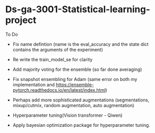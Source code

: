 # Ds-ga-3001-Statistical-learning-project

To Do
- Fix name defintion (name is the eval_accuracy and the state dict contains the arguments of the experiment) 
- Re write the train_model_se for clarity
- Add majority voting for the ensemble (so far done averaging)
- Fix snapshot ensembling for Adam (same error on both my implementation and https://ensemble-pytorch.readthedocs.io/en/latest/index.html)
- Perhaps add more sophisticated augmentations (segmentations, mixup/cutmix, random augmentation, auto augmentation)
- Hyperparameter tuning(Vision transformer - Qiwen)

- Apply bayesian optimization package for hyperparameter tuning.

